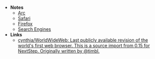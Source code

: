 - **Notes**
	- [Arc](Arc.md)
	- [Safari](Internet/Safari.md)
	- [Firefox](Firefox.md)
	- [Search Engines](Search%20Engines.md)
- **Links**
	- [cynthia/WorldWideWeb: Last publicly available revision of the world's first web browser. This is a source import from 0.15 for NextStep. Originally written by @timbl.](https://github.com/cynthia/WorldWideWeb)